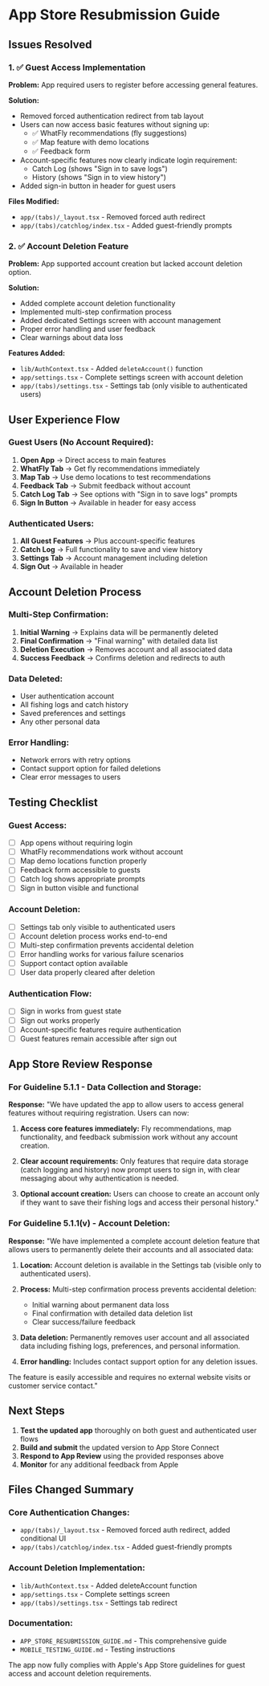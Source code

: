 # App Store Resubmission Guide

## Issues Resolved

### 1. ✅ Guest Access Implementation

**Problem:** App required users to register before accessing general features.

**Solution:** 
- Removed forced authentication redirect from tab layout
- Users can now access basic features without signing up:
  - ✅ WhatFly recommendations (fly suggestions)
  - ✅ Map feature with demo locations
  - ✅ Feedback form
- Account-specific features now clearly indicate login requirement:
  - Catch Log (shows "Sign in to save logs")
  - History (shows "Sign in to view history")
- Added sign-in button in header for guest users

**Files Modified:**
- `app/(tabs)/_layout.tsx` - Removed forced auth redirect
- `app/(tabs)/catchlog/index.tsx` - Added guest-friendly prompts

### 2. ✅ Account Deletion Feature

**Problem:** App supported account creation but lacked account deletion option.

**Solution:**
- Added complete account deletion functionality
- Implemented multi-step confirmation process
- Added dedicated Settings screen with account management
- Proper error handling and user feedback
- Clear warnings about data loss

**Features Added:**
- `lib/AuthContext.tsx` - Added `deleteAccount()` function
- `app/settings.tsx` - Complete settings screen with account deletion
- `app/(tabs)/settings.tsx` - Settings tab (only visible to authenticated users)

## User Experience Flow

### Guest Users (No Account Required):
1. **Open App** → Direct access to main features
2. **WhatFly Tab** → Get fly recommendations immediately
3. **Map Tab** → Use demo locations to test recommendations
4. **Feedback Tab** → Submit feedback without account
5. **Catch Log Tab** → See options with "Sign in to save logs" prompts
6. **Sign In Button** → Available in header for easy access

### Authenticated Users:
1. **All Guest Features** → Plus account-specific features
2. **Catch Log** → Full functionality to save and view history
3. **Settings Tab** → Account management including deletion
4. **Sign Out** → Available in header

## Account Deletion Process

### Multi-Step Confirmation:
1. **Initial Warning** → Explains data will be permanently deleted
2. **Final Confirmation** → "Final warning" with detailed data list
3. **Deletion Execution** → Removes account and all associated data
4. **Success Feedback** → Confirms deletion and redirects to auth

### Data Deleted:
- User authentication account
- All fishing logs and catch history
- Saved preferences and settings
- Any other personal data

### Error Handling:
- Network errors with retry options
- Contact support option for failed deletions
- Clear error messages to users

## Testing Checklist

### Guest Access:
- [ ] App opens without requiring login
- [ ] WhatFly recommendations work without account
- [ ] Map demo locations function properly
- [ ] Feedback form accessible to guests
- [ ] Catch log shows appropriate prompts
- [ ] Sign in button visible and functional

### Account Deletion:
- [ ] Settings tab only visible to authenticated users
- [ ] Account deletion process works end-to-end
- [ ] Multi-step confirmation prevents accidental deletion
- [ ] Error handling works for various failure scenarios
- [ ] Support contact option available
- [ ] User data properly cleared after deletion

### Authentication Flow:
- [ ] Sign in works from guest state
- [ ] Sign out works properly
- [ ] Account-specific features require authentication
- [ ] Guest features remain accessible after sign out

## App Store Review Response

### For Guideline 5.1.1 - Data Collection and Storage:

**Response:**
"We have updated the app to allow users to access general features without requiring registration. Users can now:

1. **Access core features immediately:** Fly recommendations, map functionality, and feedback submission work without any account creation.

2. **Clear account requirements:** Only features that require data storage (catch logging and history) now prompt users to sign in, with clear messaging about why authentication is needed.

3. **Optional account creation:** Users can choose to create an account only if they want to save their fishing logs and access their personal history."

### For Guideline 5.1.1(v) - Account Deletion:

**Response:**
"We have implemented a complete account deletion feature that allows users to permanently delete their accounts and all associated data:

1. **Location:** Account deletion is available in the Settings tab (visible only to authenticated users).

2. **Process:** Multi-step confirmation process prevents accidental deletion:
   - Initial warning about permanent data loss
   - Final confirmation with detailed data deletion list
   - Clear success/failure feedback

3. **Data deletion:** Permanently removes user account and all associated data including fishing logs, preferences, and personal information.

4. **Error handling:** Includes contact support option for any deletion issues.

The feature is easily accessible and requires no external website visits or customer service contact."

## Next Steps

1. **Test the updated app** thoroughly on both guest and authenticated user flows
2. **Build and submit** the updated version to App Store Connect
3. **Respond to App Review** using the provided responses above
4. **Monitor** for any additional feedback from Apple

## Files Changed Summary

### Core Authentication Changes:
- `app/(tabs)/_layout.tsx` - Removed forced auth redirect, added conditional UI
- `app/(tabs)/catchlog/index.tsx` - Added guest-friendly prompts

### Account Deletion Implementation:
- `lib/AuthContext.tsx` - Added deleteAccount function
- `app/settings.tsx` - Complete settings screen
- `app/(tabs)/settings.tsx` - Settings tab redirect

### Documentation:
- `APP_STORE_RESUBMISSION_GUIDE.md` - This comprehensive guide
- `MOBILE_TESTING_GUIDE.md` - Testing instructions

The app now fully complies with Apple's App Store guidelines for guest access and account deletion requirements.
